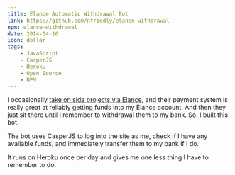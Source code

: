 ```yaml
---
title: Elance Automatic Withdrawal Bot
link: https://github.com/nfriedly/elance-withdrawal
npm: elance-withdrawal
date: 2014-04-16
icon: dollar
tags: 
    - JavaScript
    - CasperJS
    - Heroku
    - Open Source
    - NPM
---
```


I occasionally <a href="https://www.elance.com/s/nfriedly/">take on side projects via Elance</a>, and their payment system is really great at reliably getting funds into my Elance account.
And then they just sit there until I remember to withdrawal them to my bank. So, I built this bot.

The bot uses CasperJS to log into the site as me, check if I have any available funds, and immediately transfer them to my bank if I do.

It runs on Heroku once per day and gives me one less thing I have to remember to do.